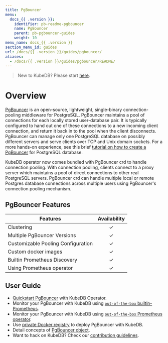 ```yaml
---
title: PgBouncer
menu:
  docs_{{ .version }}:
    identifier: pb-readme-pgbouncer
    name: PgBouncer
    parent: pb-pgbouncer-guides
    weight: 10
menu_name: docs_{{ .version }}
section_menu_id: guides
url: /docs/{{ .version }}/guides/pgbouncer/
aliases:
  - /docs/{{ .version }}/guides/pgbouncer/README/
---
```


> New to KubeDB? Please start [here](/docs/README.md).

# Overview

[PgBouncer](https://pgbouncer.github.io/) is an open-source, lightweight, single-binary connection-pooling middleware for PostgreSQL. PgBouncer maintains a pool of connections for each locally stored user-database pair. It is typically configured to hand out one of these connections to a new incoming client connection, and return it back in to the pool when the client disconnects. PgBouncer can manage only one PostgreSQL database on possibly different servers and serve clients over TCP and Unix domain sockets. For a more hands-on experience, see this brief [tutorial on how to create a PgBouncer](https://pgdash.io/blog/pgbouncer-connection-pool.html) for PostgreSQL database.

KubeDB operator now comes bundled with PgBouncer crd to handle connection pooling. With connection pooling, clients connect to a proxy server which maintains a pool of direct connections to other real PostgreSQL servers. PgBouncer crd can handle multiple local or remote Postgres database connections across multiple users using PgBouncer's connection pooling mechanism.

## PgBouncer Features

| Features                           | Availability |
|------------------------------------| :----------: |
| Clustering                         |   &#10003;   |
| Multiple PgBouncer Versions        |   &#10003;   |
| Customizable Pooling Configuration |   &#10003;   |
| Custom docker images               |   &#10003;   |
| Builtin Prometheus Discovery       |   &#10003;   |
| Using Prometheus operator          |   &#10003;   |

## User Guide

- [Quickstart PgBouncer](/docs/guides/pgbouncer/quickstart/quickstart.md) with KubeDB Operator.
- Monitor your PgBouncer with KubeDB using [`out-of-the-box` builtin-Prometheus](/docs/guides/pgbouncer/monitoring/using-builtin-prometheus.md).
- Monitor your PgBouncer with KubeDB using [`out-of-the-box` Prometheus operator](/docs/guides/pgbouncer/monitoring/using-prometheus-operator.md).
- Use [private Docker registry](/docs/guides/pgbouncer/private-registry/using-private-registry.md) to deploy PgBouncer with KubeDB.
- Detail concepts of [PgBouncer object](/docs/guides/pgbouncer/concepts/pgbouncer.md).
- Want to hack on KubeDB? Check our [contribution guidelines](/docs/CONTRIBUTING.md).
